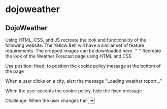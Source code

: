 # dojoweather

## DojoWeather
Using HTML, CSS, and JS recreate the look and functionality of the following website. The Yellow Belt will have a similar set of feature requirements. The cropped images can be downloaded here.
''
''
Recreate the look of the Weather Forecast page using HTML and CSS

Use position: fixed; to position the cookie policy message at the bottom of the page

When a user clicks on a city, alert the message "Loading weather report..."

When the user accepts the cookie policy, hide the fixed message

Challenge: When the user changes the <select> convert the temperatures from Celsius to Fahrenheit
